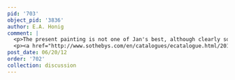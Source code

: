 ```yaml
---
pid: '703'
object_pid: '3836'
author: E.A. Honig
comment: |
  <p>The present painting is not one of Jan's best, although clearly some buyer at Sotheby's liked it! The composition avoids faces, which seems odd to me. However, it is certainly immensely superior to the possible studio version which Ertz now accepts as autograph, Ertz 2008-10 cat. #224. Weak copy sold Milan (Finarte) 4.iv.89 #289 as Jan the Younger.  Copy with St. Lucas, Vienna, 1997 (copper, 22 x 31) seemingly sig. & d. 1608.</p>
  <p><a href="http://www.sothebys.com/en/catalogues/ecatalogue.html/2010/old-master-and-british-paintings-evening-sale-l10033#/r=/en/ecat.fhtml.L10033.html+r.m=/en/ecat.lot.L10033.html/13/+r.o=/en/ecat.notes.L10033.html/13/">Sotheby's</a></p>
post_date: 06/20/12
order: '702'
collection: discussion
---
```

